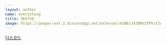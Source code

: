 ```yaml
---
layout: author
name: everything
title: 애브리띵
image: https://images-ext-2.discordapp.net/external/63BEr3X3DMsZFPhcY2wiy0bbZF74UakIU-7_c_mCX5U/%3Fsize%3D1024/https/cdn.discordapp.com/avatars/694017913723682946/3e57e7027906ab900d3f0fcfc08a24fd.webp?width=110&height=110
---
```

[디스코드](https://discord.com/users/694017913723682946)
